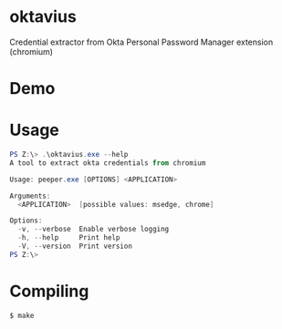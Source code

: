 # oktavius

Credential extractor from Okta Personal Password Manager extension (chromium)

# Demo



# Usage
```powershell
PS Z:\> .\oktavius.exe --help
A tool to extract okta credentials from chromium

Usage: peeper.exe [OPTIONS] <APPLICATION>

Arguments:
  <APPLICATION>  [possible values: msedge, chrome]

Options:
  -v, --verbose  Enable verbose logging
  -h, --help     Print help
  -V, --version  Print version
PS Z:\>
```

# Compiling
```bash
$ make
```
